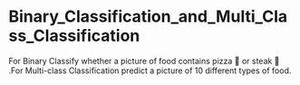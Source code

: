 # Binary_Classification_and_Multi_Class_Classification
For Binary Classify whether a picture of food contains pizza 🍕 or steak 🥩 .For Multi-class Classification predict a picture of 10 different types of food.
